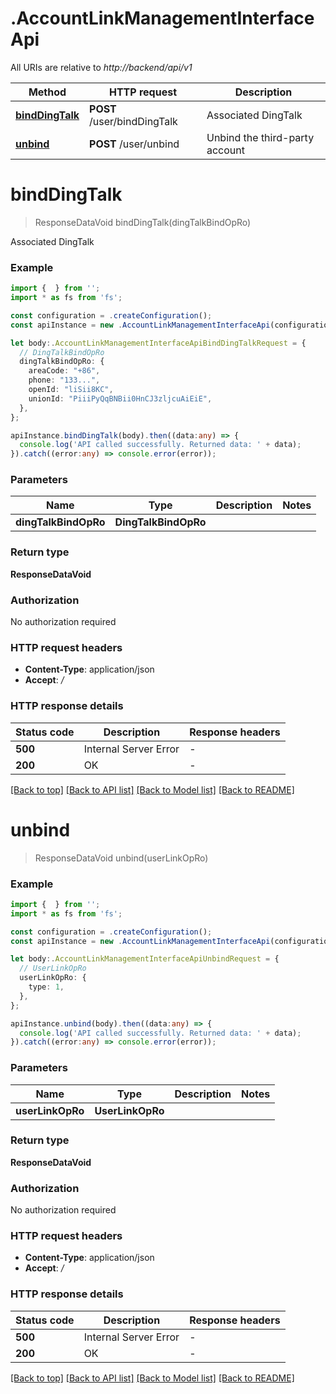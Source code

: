 # .AccountLinkManagementInterfaceApi

All URIs are relative to *http://backend/api/v1*

Method | HTTP request | Description
------------- | ------------- | -------------
[**bindDingTalk**](AccountLinkManagementInterfaceApi.md#bindDingTalk) | **POST** /user/bindDingTalk | Associated DingTalk
[**unbind**](AccountLinkManagementInterfaceApi.md#unbind) | **POST** /user/unbind | Unbind the third-party account


# **bindDingTalk**
> ResponseDataVoid bindDingTalk(dingTalkBindOpRo)

Associated DingTalk

### Example


```typescript
import {  } from '';
import * as fs from 'fs';

const configuration = .createConfiguration();
const apiInstance = new .AccountLinkManagementInterfaceApi(configuration);

let body:.AccountLinkManagementInterfaceApiBindDingTalkRequest = {
  // DingTalkBindOpRo
  dingTalkBindOpRo: {
    areaCode: "+86",
    phone: "133...",
    openId: "liSii8KC",
    unionId: "PiiiPyQqBNBii0HnCJ3zljcuAiEiE",
  },
};

apiInstance.bindDingTalk(body).then((data:any) => {
  console.log('API called successfully. Returned data: ' + data);
}).catch((error:any) => console.error(error));
```


### Parameters

Name | Type | Description  | Notes
------------- | ------------- | ------------- | -------------
 **dingTalkBindOpRo** | **DingTalkBindOpRo**|  |


### Return type

**ResponseDataVoid**

### Authorization

No authorization required

### HTTP request headers

 - **Content-Type**: application/json
 - **Accept**: */*


### HTTP response details
| Status code | Description | Response headers |
|-------------|-------------|------------------|
**500** | Internal Server Error |  -  |
**200** | OK |  -  |

[[Back to top]](#) [[Back to API list]](README.md#documentation-for-api-endpoints) [[Back to Model list]](README.md#documentation-for-models) [[Back to README]](README.md)

# **unbind**
> ResponseDataVoid unbind(userLinkOpRo)


### Example


```typescript
import {  } from '';
import * as fs from 'fs';

const configuration = .createConfiguration();
const apiInstance = new .AccountLinkManagementInterfaceApi(configuration);

let body:.AccountLinkManagementInterfaceApiUnbindRequest = {
  // UserLinkOpRo
  userLinkOpRo: {
    type: 1,
  },
};

apiInstance.unbind(body).then((data:any) => {
  console.log('API called successfully. Returned data: ' + data);
}).catch((error:any) => console.error(error));
```


### Parameters

Name | Type | Description  | Notes
------------- | ------------- | ------------- | -------------
 **userLinkOpRo** | **UserLinkOpRo**|  |


### Return type

**ResponseDataVoid**

### Authorization

No authorization required

### HTTP request headers

 - **Content-Type**: application/json
 - **Accept**: */*


### HTTP response details
| Status code | Description | Response headers |
|-------------|-------------|------------------|
**500** | Internal Server Error |  -  |
**200** | OK |  -  |

[[Back to top]](#) [[Back to API list]](README.md#documentation-for-api-endpoints) [[Back to Model list]](README.md#documentation-for-models) [[Back to README]](README.md)



